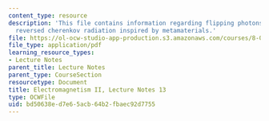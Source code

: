 ```yaml
---
content_type: resource
description: 'This file contains information regarding flipping photons backward:
  reversed cherenkov radiation inspired by metamaterials.'
file: https://ol-ocw-studio-app-production.s3.amazonaws.com/courses/8-07-electromagnetism-ii-fall-2012/bd50638ed7e65acb64b2fbaec92d7755_MIT8_07F12_ln13.pdf
file_type: application/pdf
learning_resource_types:
- Lecture Notes
parent_title: Lecture Notes
parent_type: CourseSection
resourcetype: Document
title: Electromagnetism II, Lecture Notes 13
type: OCWFile
uid: bd50638e-d7e6-5acb-64b2-fbaec92d7755
---
```

